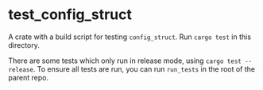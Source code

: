 test_config_struct
===

A crate with a build script for testing `config_struct`. Run `cargo test` in this directory.

There are some tests which only run in release mode, using `cargo test --release`. To ensure all tests are run, you can run `run_tests` in the root of the parent repo.
